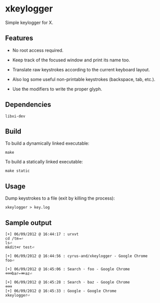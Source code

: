 xkeylogger
==========

Simple keylogger for X.

Features
--------

 - No root access required.

 - Keep track of the focused window and print its name too.

 - Translate raw keystrokes according to the current keyboard layout.

 - Also log some useful non-printable keystrokes (backspace, tab, etc.).

 - Use the modifiers to write the proper glyph.

Dependencies
------------

    libxi-dev

Build
-----

To build a dynamically linked executable:

    make

To build a statically linked executable:

    make static

Usage
-----

Dump keystrokes to a file (exit by killing the process):

    xkeylogger > key.log

Sample output
-------------

    [+] 06/09/2012 @ 16:44:17 : urxvt
    cd /tm⇥⏎
    ls⏎
    mkdit⌫r test⏎

    [+] 06/09/2012 @ 16:44:56 : cyrus-and/xkeylogger - Google Chrome
    foo⏎

    [+] 06/09/2012 @ 16:45:06 : Search · foo - Google Chrome
    ⌫⌫⌫bar←⌫⌦az⏎

    [+] 06/09/2012 @ 16:45:28 : Search · baz - Google Chrome
    ⌫⌫⌫
    [+] 06/09/2012 @ 16:45:33 : Google - Google Chrome
    xkeylogger⏎

